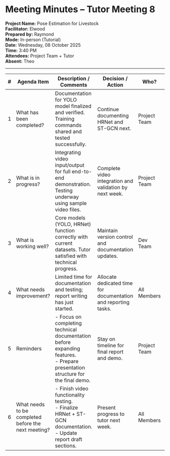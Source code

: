# Meeting Minutes – Tutor Meeting 8

**Project Name:** Pose Estimation for Livestock  
**Facilitator:** Elwood  
**Prepared by:** Raymond  
**Mode:** In-person (Tutorial)  
**Date:** Wednesday, 08 October 2025  
**Time:** 3:40 PM  
**Attendees:** Project Team + Tutor  
**Absent:** Theo  

---

| # | Agenda Item | Description / Comments | Decision / Action | Who? | Items for Escalation |
|---|-------------|------------------------|-------------------|------|----------------------|
| 1 | What has been completed? | Documentation for YOLO model finalized and verified. Training commands shared and tested successfully. | Continue documenting HRNet and ST-GCN next. | Project Team | None |
| 2 | What is in progress? | Integrating video input/output for full end-to-end demonstration. Testing underway using sample video files. | Complete video integration and validation by next week. | Project Team | None |
| 3 | What is working well? | Core models (YOLO, HRNet) function correctly with current datasets. Tutor satisfied with technical progress. | Maintain version control and documentation updates. | Dev Team | None |
| 4 | What needs improvement? | Limited time for documentation and testing; report writing has just started. | Allocate dedicated time for documentation and reporting tasks. | All Members | None |
| 5 | Reminders | - Focus on completing technical documentation before expanding features. <br> - Prepare presentation structure for the final demo. | Stay on timeline for final report and demo. | Project Team | None |
| 6 | What needs to be completed before the next meeting? | - Finish video functionality testing. <br> - Finalize HRNet + ST-GCN documentation. <br> - Update report draft sections. | Present progress to tutor next week. | All Members | None |

